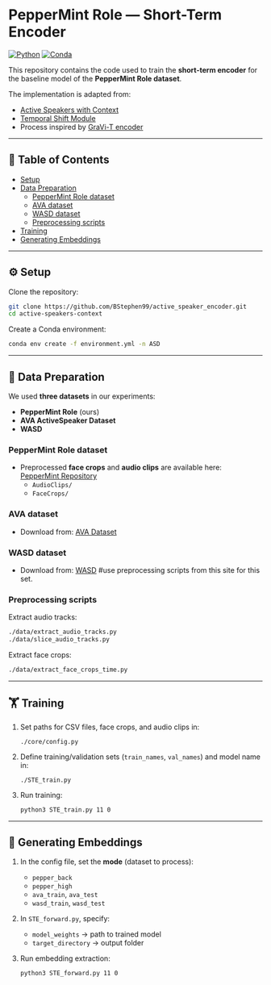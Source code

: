 # PepperMint Role — Short-Term Encoder  

[![Python](https://img.shields.io/badge/python-3.13-blue.svg)]() 
[![Conda](https://img.shields.io/badge/conda-env-green.svg)]()   

This repository contains the code used to train the **short-term encoder** for the baseline model of the **PepperMint Role dataset**.  

The implementation is adapted from:  
- [Active Speakers with Context](https://github.com/fuankarion/active-speakers-context)  
- [Temporal Shift Module](https://github.com/mit-han-lab/temporal-shift-module/blob/master/ops/temporal_shift.py)  
- Process inspired by [GraVi-T encoder](https://github.com/IntelLabs/GraVi-T)  

---

## 📑 Table of Contents  

- [Setup](#-setup)  
- [Data Preparation](#-data-preparation)  
  - [PepperMint Role dataset](#peppermint-role-dataset)  
  - [AVA dataset](#ava-dataset)  
  - [WASD dataset](#wasd-dataset)  
  - [Preprocessing scripts](#preprocessing-scripts)  
- [Training](#-training)  
- [Generating Embeddings](#-generating-embeddings)  

---

## ⚙️ Setup  

Clone the repository:  

```bash
git clone https://github.com/BStephen99/active_speaker_encoder.git
cd active-speakers-context
```

Create a Conda environment:  

```bash
conda env create -f environment.yml -n ASD
```

---

## 📂 Data Preparation  

We used **three datasets** in our experiments:  

- **PepperMint Role** (ours)  
- **AVA ActiveSpeaker Dataset**  
- **WASD**  

### PepperMint Role dataset  
- Preprocessed **face crops** and **audio clips** are available here:  
  [PepperMint Repository](https://repository.ortolang.fr/api/content/peppermint/head/)  
  - `AudioClips/`  
  - `FaceCrops/`  

### AVA dataset  
- Download from: [AVA Dataset](https://github.com/cvdfoundation/ava-dataset)  

### WASD dataset  
- Download from: [WASD](https://github.com/Tiago-Roxo/WASD)  #use preprocessing scripts from this site for this set.

### Preprocessing scripts  

Extract audio tracks:  

```bash
./data/extract_audio_tracks.py
./data/slice_audio_tracks.py
```  

Extract face crops:  

```bash
./data/extract_face_crops_time.py
```

---

## 🏋️ Training  

1. Set paths for CSV files, face crops, and audio clips in:  

   ```text
   ./core/config.py
   ```

2. Define training/validation sets (`train_names`, `val_names`) and model name in:  

   ```text
   ./STE_train.py
   ```

3. Run training:  

   ```bash
   python3 STE_train.py 11 0
   ```

---

## 🎯 Generating Embeddings  

1. In the config file, set the **mode** (dataset to process):  
   - `pepper_back`  
   - `pepper_high`  
   - `ava_train`, `ava_test`  
   - `wasd_train`, `wasd_test`  

2. In `STE_forward.py`, specify:  
   - `model_weights` → path to trained model  
   - `target_directory` → output folder  

3. Run embedding extraction:  

   ```bash
   python3 STE_forward.py 11 0
   ```
